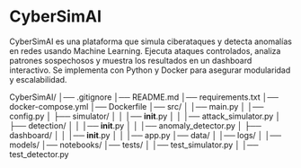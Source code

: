 # CyberSimAI
CyberSimAI es una plataforma que simula ciberataques y detecta anomalías en redes usando Machine Learning. Ejecuta ataques controlados, analiza patrones sospechosos y muestra los resultados en un dashboard interactivo. Se implementa con Python y Docker para asegurar modularidad y escalabilidad.

CyberSimAI/
│── .gitignore
│── README.md
│── requirements.txt
│── docker-compose.yml
│── Dockerfile
│── src/
│   │── main.py
│   │── config.py
│   ├── simulator/
│   │   │── __init__.py
│   │   │── attack_simulator.py
│   ├── detection/
│   │   │── __init__.py
│   │   │── anomaly_detector.py
│   ├── dashboard/
│   │   │── __init__.py
│   │   │── app.py
│── data/
│   │── logs/
│   │── models/
│── notebooks/
│── tests/
│   │── test_simulator.py
│   │── test_detector.py
